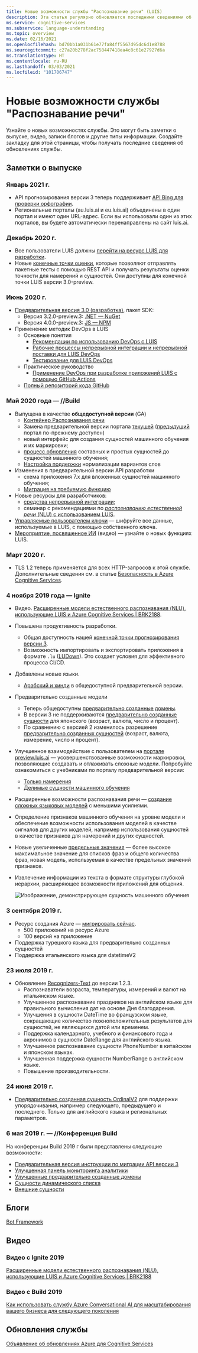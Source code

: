 ```yaml
---
title: Новые возможности службы "Распознавание речи" (LUIS)
description: Эта статья регулярно обновляется последними сведениями об API Распознавания речи в Azure Cognitive Services.
ms.service: cognitive-services
ms.subservice: language-understanding
ms.topic: overview
ms.date: 02/16/2021
ms.openlocfilehash: bd70bb1a031b61e77fa84ff5567d95dc6d1e8788
ms.sourcegitcommit: c27a20b278f2ac758447418ea4c8c61e27927d6a
ms.translationtype: HT
ms.contentlocale: ru-RU
ms.lasthandoff: 03/03/2021
ms.locfileid: "101706747"
---
```

# <a name="whats-new-in-language-understanding"></a>Новые возможности службы "Распознавание речи"

Узнайте о новых возможностях службы. Это могут быть заметки о выпуске, видео, записи блогов и другие типы информации. Создайте закладку для этой страницы, чтобы получать последние сведения об обновлениях службы.

## <a name="release-notes"></a>Заметки о выпуске

### <a name="january-2021"></a>Январь 2021 г.

* API прогнозирования версии 3 теперь поддерживает [API Bing для проверки орфографии](luis-tutorial-bing-spellcheck.md).
* Региональные порталы (au.luis.ai и eu.luis.ai) объединены в один портал и имеют один URL-адрес. Если вы использовали один из этих порталов, вы будете автоматически перенаправлены на сайт luis.ai.

### <a name="december-2020"></a>Декабрь 2020 г.

* Все пользователи LUIS должны [перейти на ресурс LUIS для разработки](luis-migration-authoring.md).
* Новые [конечные точки оценки](luis-how-to-batch-test.md#batch-testing-using-the-rest-api), которые позволяют отправлять пакетные тесты с помощью REST API и получать результаты оценки точности для намерений и сущностей. Они доступны для конечной точки LUIS версии 3.0-preview.

### <a name="june-2020"></a>Июнь 2020 г.

* [Предварительная версия 3.0 (разработка)](luis-migration-authoring-entities.md), пакет SDK:
    * Версия 3.2.0-preview.3: [.NET — NuGet](https://www.nuget.org/packages/Microsoft.Azure.CognitiveServices.Language.LUIS.Authoring/)
    * Версия 4.0.0-preview.3: [JS — NPM](https://www.npmjs.com/package/@azure/cognitiveservices-luis-authoring)
* Применение методик DevOps в LUIS
    * Основные понятия
        * [Рекомендации по использованию DevOps с LUIS](luis-concept-devops-sourcecontrol.md)
        * [Рабочие процессы непрерывной интеграции и непрерывной поставки для LUIS DevOps](luis-concept-devops-automation.md)
        * [Тестирование для LUIS DevOps](luis-concept-devops-testing.md)
    * Практическое руководство
        * [Применение DevOps при разработке приложений LUIS с помощью GitHub Actions](luis-how-to-devops-with-github.md)
    * [Полный репозиторий кода GitHub](https://github.com/Azure-Samples/LUIS-DevOps-Template)

### <a name="may-2020---build"></a>Май 2020 года — //Build

* Выпущена в качестве **общедоступной версии** (GA)
    * [Контейнер Распознавания речи](luis-container-howto.md)
    * Замена предварительной версии портала [текущей](https://www.luis.ai) ([предыдущий](https://previous.luis.ai) портал по-прежнему доступен)
    * новый интерфейс для создания сущностей машинного обучения и их маркировки;
    * [процесс обновления](migrate-from-composite-entity.md) составных и простых сущностей до сущностей машинного обучения;
    * [Настройка поддержки](how-to-application-settings-portal.md) нормализации вариантов слов
* Изменения в предварительной версии API разработки
    * схема приложения 7.x для вложенных сущностей машинного обучения;
    * [Миграция на требуемую функцию](luis-migration-authoring-entities.md#api-change-constraint-replaced-with-required-feature)
* Новые ресурсы для разработчиков:
    * [средства непрерывной интеграции](developer-reference-resource.md#continuous-integration-tools);
    * семинар с рекомендациями по [_распознаванию естественной речи_ (NLU) с использованием LUIS](developer-reference-resource.md#workshops).
* [Управляемые пользователем ключи](./encrypt-data-at-rest.md) — шифруйте все данные, используемые в LUIS, с помощью собственного ключа.
* [Мероприятие, посвященное ИИ](https://channel9.msdn.com/Shows/AI-Show/New-Features-in-Language-Understanding) (видео) — узнайте о новых функциях LUIS.



### <a name="march-2020"></a>Март 2020 г.

* TLS 1.2 теперь применяется для всех HTTP-запросов к этой службе. Дополнительные сведения см. в статье [Безопасность в Azure Cognitive Services](../cognitive-services-security.md).

### <a name="november-4-2019---ignite"></a>4 ноября 2019 года — Ignite

* Видео. [Расширенные модели естественного распознавания (NLU), использующие LUIS и Azure Cognitive Services | BRK2188](https://www.youtube.com/watch?v=JdJEV2jV0_Y).

* Повышена продуктивность разработки.
    * Общая доступность нашей [конечной точки прогнозирования версии 3](luis-migration-api-v3.md).
    * Возможность импортировать и экспортировать приложения в формате `.lu` ([LUDown](https://github.com/microsoft/botbuilder-tools/tree/master/packages/Ludown)). Это создает условия для эффективного процесса CI/CD.
* Добавлены новые языки.
    * [Арабский и хинди](luis-language-support.md) в общедоступной предварительной версии.
* Предварительно созданные модели
    * Теперь общедоступны [предварительно созданные домены](luis-reference-prebuilt-domains.md).
    * В версии 3 не поддерживаются [предварительно созданные сущности](luis-reference-prebuilt-entities.md#japanese-entity-support) для японского (возраст, валюта, число и процент).
    * По сравнению с версией 2 изменилось разрешение [предварительно созданных сущностей](luis-reference-prebuilt-entities.md#italian-entity-support) (возраст, валюта, измерение, число и процент).
* Улучшенное взаимодействие с пользователем на [портале preview.luis.ai](https://preview.luis.ai) — усовершенствованные возможности маркировки, позволяющие создавать и отлаживать сложные модели. Попробуйте ознакомиться с учебниками по порталу предварительной версии:
    * [Только намерения](tutorial-intents-only.md)
    * [Делимые сущности машинного обучения](tutorial-machine-learned-entity.md)
* Расширенные возможности распознавания речи — [создание сложных языковых моделей](luis-concept-entity-types.md) с меньшими усилиями.
* Определение признаков машинного обучения на уровне модели и обеспечение возможности использования моделей в качестве сигналов для других моделей, например использования сущностей в качестве признаков для намерений и других сущностей.
* Новые увеличенные [предельные значения](luis-limits.md) — более высокое максимальное значение для списков фраз и общего количества фраз, новая модель, используемая в качестве предельных значений признаков.
* Извлечение информации из текста в формате структуры глубокой иерархии, расширяющее возможности приложений для общения.

    ![Изображение, демонстрирующее сущность машинного обучения](./media/whats-new/deep-entity-extraction-example.png)

### <a name="september-3-2019"></a>3 сентября 2019 г.

* Ресурс создания Azure — [мигрировать сейчас](luis-migration-authoring.md).
    * 500 приложений на ресурс Azure
    * 100 версий на приложение
* Поддержка турецкого языка для предварительно созданных сущностей
* Поддержка итальянского языка для datetimeV2

### <a name="july-23-2019"></a>23 июля 2019 г.

* Обновление [Recognizers-Text](https://github.com/microsoft/Recognizers-Text/releases/tag/dotnet-v1.2.3) до версии 1.2.3.
    * Распознаватели возраста, температуры, измерений и валют на итальянском языке.
    * Улучшенное распознавание праздников на английском языке для правильного вычисления дат на основе Дня благодарения.
    * Улучшения в сущности DateTime во французском языке, сокращающие количество ложноположительных результатов для сущностей, не являющихся датой или временем.
    * Поддержка календарного, учебного и финансового года и акронимов в сущности DateRange для английского языка.
    * Улучшенное распознавание сущности PhoneNumber в китайском и японском языках.
    * Улучшенная поддержка сущности NumberRange в английском языке.
    * Повышение производительности.

### <a name="june-24-2019"></a>24 июня 2019 г.

* [Предварительно созданная сущность OrdinalV2](luis-reference-prebuilt-ordinal-v2.md) для поддержки упорядочивания, например следующего, предыдущего и последнего. Только для английского языка и региональных параметров.

### <a name="may-6-2019---build-conference"></a>6 мая 2019 г. — //Конференция Build

На конференции Build 2019 г были представлены следующие возможности:

* [Предварительная версия инструкции по миграции API версии 3](luis-migration-api-v3.md)
* [Улучшенная панель мониторинга аналитики](luis-how-to-use-dashboard.md)
* [Улучшенные предварительно созданные домены](luis-reference-prebuilt-domains.md)
* [Сущности динамического списка](schema-change-prediction-runtime.md#dynamic-lists-passed-in-at-prediction-time)
* [Внешние сущности](schema-change-prediction-runtime.md#external-entities-passed-in-at-prediction-time)

## <a name="blogs"></a>Блоги

[Bot Framework](https://blog.botframework.com/)

## <a name="videos"></a>Видео

### <a name="2019-ignite-videos"></a>Видео с Ignite 2019

[Расширенные модели естественного распознавания (NLU), использующие LUIS и Azure Cognitive Services | BRK2188](https://www.youtube.com/watch?v=JdJEV2jV0_Y)

### <a name="2019-build-videos"></a>Видео с Build 2019

[Как использовать службу Azure Conversational AI для масштабирования вашего бизнеса для следующего поколения](https://www.youtube.com/watch?v=_k97jd-csuk&feature=youtu.be)

## <a name="service-updates"></a>Обновления службы

[Объявление об обновлениях Azure для Cognitive Services](https://azure.microsoft.com/updates/?product=cognitive-services)